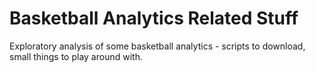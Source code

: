 # Basketball Analytics Related Stuff

Exploratory analysis of some basketball analytics - scripts to download, small things to play around with.
